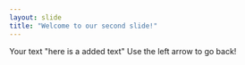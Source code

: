 ```yaml
---
layout: slide
title: "Welcome to our second slide!"
---
```

Your text "here is a added text"
Use the left arrow to go back!
